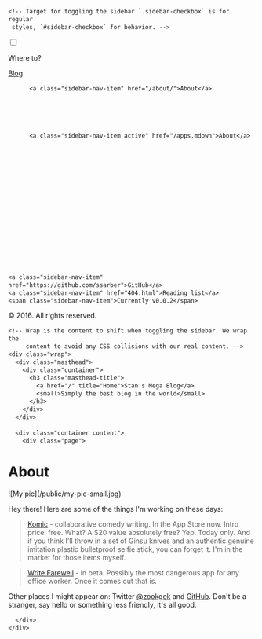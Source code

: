 <!DOCTYPE html>
<html xmlns="http://www.w3.org/1999/xhtml" xml:lang="en" lang="en-us">

  <head>
  <link href="http://gmpg.org/xfn/11" rel="profile">
  <meta http-equiv="content-type" content="text/html; charset=utf-8">

  <!-- Enable responsiveness on mobile devices-->
  <meta name="viewport" content="width=device-width, initial-scale=1.0, maximum-scale=1">

  <title>
    
      About &middot; Stan's Mega Blog
    
  </title>

  <!-- CSS -->
  <link rel="stylesheet" href="/public/css/poole.css">
  <link rel="stylesheet" href="/public/css/syntax.css">
  <link rel="stylesheet" href="/public/css/lanyon.css">
  <link rel="stylesheet" href="http://fonts.googleapis.com/css?family=PT+Serif:400,400italic,700|PT+Sans:400">

  <!-- Icons -->
  <link rel="apple-touch-icon-precomposed" sizes="144x144" href="/public/apple-touch-icon-144-precomposed.png">
  <link rel="shortcut icon" href="/public/favicon.ico">

  <!-- RSS -->
  <link rel="alternate" type="application/rss+xml" title="RSS" href="/atom.xml">
</head>


  <body class="theme-base-0a">

    <!-- Target for toggling the sidebar `.sidebar-checkbox` is for regular
     styles, `#sidebar-checkbox` for behavior. -->
<input type="checkbox" class="sidebar-checkbox" id="sidebar-checkbox">

<!-- Toggleable sidebar -->
<div class="sidebar" id="sidebar">
  <div class="sidebar-item">
    <p>Where to?</p>
  </div>

  <nav class="sidebar-nav">
    <a class="sidebar-nav-item" href="/">Blog</a>

    

    
    
      
        
      
    
      
        
          <a class="sidebar-nav-item" href="/about/">About</a>
        
      
    
      
        
          <a class="sidebar-nav-item active" href="/apps.mdown">About</a>
        
      
    
      
    
      
        
      
    
      
        
      
    
      
        
      
    
    <a class="sidebar-nav-item" href="https://github.com/ssarber">GitHub</a>
    <a class="sidebar-nav-item" href="404.html">Reading list</a>
    <span class="sidebar-nav-item">Currently v0.0.2</span>
  </nav>

  <div class="sidebar-item">
    <p>
      &copy; 2016. All rights reserved.
    </p>
  </div>
</div>


    <!-- Wrap is the content to shift when toggling the sidebar. We wrap the
         content to avoid any CSS collisions with our real content. -->
    <div class="wrap">
      <div class="masthead">
        <div class="container">
          <h3 class="masthead-title">
            <a href="/" title="Home">Stan's Mega Blog</a>
            <small>Simply the best blog in the world</small>
          </h3>
        </div>
      </div>

      <div class="container content">
        <div class="page">
  <h1 class="page-title">About</h1>
  ![My pic](/public/my-pic-small.jpg)

 Hey there! Here are some of the things I'm working on these days:

> [Komic](http://komicapp.com) - collaborative comedy writing. In the App Store now. 
> Intro price: free. What? A $20 value absolutely free? Yep. Today only. And if you think
I'll throw in a set of Ginsu knives and an authentic genuine imitation plastic bulletproof selfie stick, you can forget it.
I'm in the market for those items myself.

> [Write Farewell](http://writefarewell.com) - in beta. Possibly the most dangerous app for any office worker.
Once it comes out that is.

Other places I might appear on: Twitter [@zookgek](https://twitter.com/zookgek) and [GitHub](https://github.com/ssarber). Don't be a stranger, say hello or something less friendly, it's all good.
</div>

      </div>
    </div>
<!-- Add Disqus comments. -->
<div id="disqus_thread" style="width: 50%; margin-left: auto; margin-right: auto"></div>
<!--
<script type="text/javascript">
        /* * * CONFIGURATION VARIABLES: EDIT BEFORE PASTING INTO YOUR WEBPAGE * * */
        var disqus_shortname = 'ssarber'; // required: replace example with your forum shortname

        /* * * DON'T EDIT BELOW THIS LINE * * */
        (function() {
            var dsq = document.createElement('script'); dsq.type = 'text/javascript'; dsq.async = true;
            dsq.src = '//' + disqus_shortname + '.disqus.com/embed.js';
            (document.getElementsByTagName('head')[0] || document.getElementsByTagName('body')[0]).appendChild(dsq);
        })();
    </script>
    <noscript>Please enable JavaScript to view the <a href="http://disqus.com/?ref_noscript">comments powered by Disqus.</a></noscript>
    <a href="http://disqus.com" class="dsq-brlink">comments powered by <span class="logo-disqus">Disqus</span></a>
    -->
    
    <label for="sidebar-checkbox" class="sidebar-toggle"></label>
  </body>
</html>
